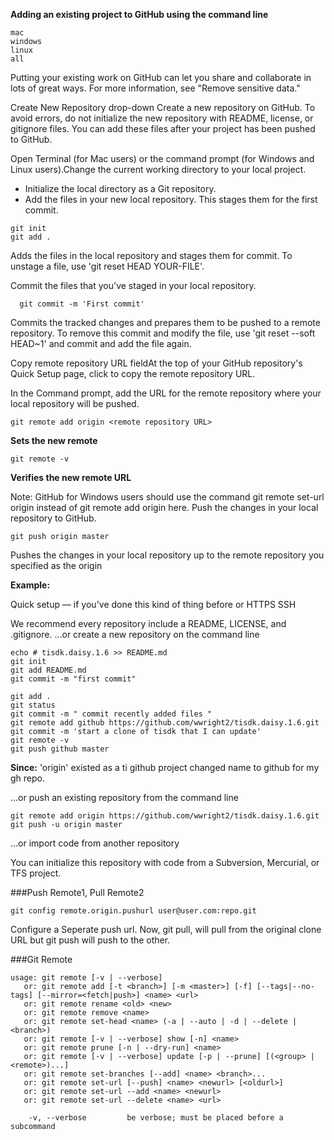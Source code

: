 

**Adding an existing project to GitHub using the command line**

    mac
    windows
    linux
    all

Putting your existing work on GitHub can let you share and collaborate in lots of great ways.
For more information, see "Remove sensitive data."

Create New Repository drop-down Create a new repository on GitHub. To avoid errors, do not initialize the new repository with README, license, or gitignore files. You can add these files after your project has been pushed to GitHub.

Open Terminal (for Mac users) or the command prompt (for Windows and Linux users).Change the current working directory to your local project.  

- Initialize the local directory as a Git repository.  
- Add the files in your new local repository. This stages them for the first commit.  

```
git init
git add .
```
Adds the files in the local repository and stages them for commit. To unstage a file, use 'git reset HEAD YOUR-FILE'.

Commit the files that you've staged in your local repository.
```
  git commit -m 'First commit'
```
Commits the tracked changes and prepares them to be pushed to a remote repository. To remove this commit and modify the file, use 'git reset --soft HEAD~1' and commit and add the file again.

Copy remote repository URL fieldAt the top of your GitHub repository's Quick Setup page, click to copy the remote repository URL.

In the Command prompt, add the URL for the remote repository where your local repository will be pushed.

```
git remote add origin <remote repository URL>
```

**Sets the new remote**  
```
git remote -v
```
**Verifies the new remote URL**

Note: GitHub for Windows users should use the command git remote set-url origin instead of git remote add origin here.
Push the changes in your local repository to GitHub.
```
git push origin master
``` 
Pushes the changes in your local repository up to the remote repository you specified as the origin



**Example:**

Quick setup — if you've done this kind of thing before
or
HTTPS SSH

We recommend every repository include a README, LICENSE, and .gitignore.
…or create a new repository on the command line  

```
echo # tisdk.daisy.1.6 >> README.md
git init
git add README.md
git commit -m "first commit"

git add .
git status
git commit -m " commit recently added files "
git remote add github https://github.com/wwright2/tisdk.daisy.1.6.git
git commit -m 'start a clone of tisdk that I can update'
git remote -v
git push github master

```
**Since:** 'origin' existed as a ti github project changed name to github for my gh repo.


…or push an existing repository from the command line  
```
git remote add origin https://github.com/wwright2/tisdk.daisy.1.6.git
git push -u origin master
```

…or import code from another repository

You can initialize this repository with code from a Subversion, Mercurial, or TFS project.


###Push Remote1, Pull Remote2
```
git config remote.origin.pushurl user@user.com:repo.git
```
Configure a Seperate push url.   Now, git pull, will pull from the original clone URL but git push will push to the other.


###Git Remote
```
usage: git remote [-v | --verbose]
   or: git remote add [-t <branch>] [-m <master>] [-f] [--tags|--no-tags] [--mirror=<fetch|push>] <name> <url>
   or: git remote rename <old> <new>
   or: git remote remove <name>
   or: git remote set-head <name> (-a | --auto | -d | --delete |<branch>)
   or: git remote [-v | --verbose] show [-n] <name>
   or: git remote prune [-n | --dry-run] <name>
   or: git remote [-v | --verbose] update [-p | --prune] [(<group> | <remote>)...]
   or: git remote set-branches [--add] <name> <branch>...
   or: git remote set-url [--push] <name> <newurl> [<oldurl>]
   or: git remote set-url --add <name> <newurl>
   or: git remote set-url --delete <name> <url>

    -v, --verbose         be verbose; must be placed before a subcommand
```
